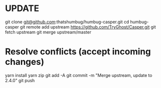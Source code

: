 # UPDATE

git clone git@github.com:thatshumbug/humbug-casper.git
cd humbug-casper
git remote add upstream https://github.com/TryGhost/Casper.git
git fetch upstream
git merge upstream/master
# Resolve conflicts (accept incoming changes)
yarn install
yarn zip
git add -A
git commit -m "Merge upstream, update to 2.4.0"
git push
